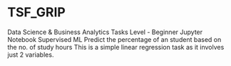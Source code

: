 # TSF_GRIP
Data Science & Business Analytics Tasks
Level - Beginner
Jupyter Notebook
Supervised ML
Predict the percentage of an student based on the no. of study hours
This is a simple linear regression task as it involves just 2 variables.
